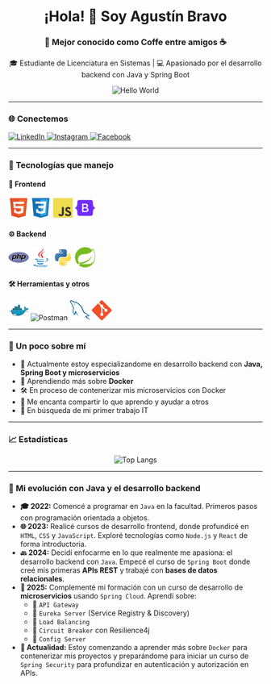 <h1 align="center">¡Hola! 👋 Soy Agustín Bravo</h1>
<h3 align="center">🧉 Mejor conocido como Coffe entre amigos ☕</h3>
<p align="center">🎓 Estudiante de Licenciatura en Sistemas | 💻 Apasionado por el desarrollo backend con Java y Spring Boot</p>

<p align="center">
  <img src="https://camo.githubusercontent.com/a2232ee5220c300ff41277ffa08414718f9e3a7fcc16eb281864edb16f930e7f/68747470733a2f2f63646e2d696d616765732d312e6d656469756d2e636f6d2f6d61782f323630302f312a304b464231375f4e47545042305857796334425367512e6a706567" alt="Hello World" width="800"/>
</p>

---

### 🌐 Conectemos

<p align="left">
  <a href="https://linkedin.com/in/agusbravo" target="_blank">
    <img src="https://img.shields.io/badge/LinkedIn-Agustín%20Bravo-blue?style=for-the-badge&logo=linkedin" alt="LinkedIn"/>
  </a>
  <a href="https://instagram.com/agusbravo.09" target="_blank">
    <img src="https://img.shields.io/badge/Instagram-@agusbravo.09-E4405F?style=for-the-badge&logo=instagram&logoColor=white" alt="Instagram"/>
  </a>
  <a href="https://www.facebook.com/profile.php?id=100008665515187&locale=es_LA%5C" target="_blank">
    <img src="https://img.shields.io/badge/Facebook-Agustin%20Bravo-1877F2?style=for-the-badge&logo=facebook&logoColor=blue" alt="Facebook"/>
  </a>
</p>

---

<h3 align="left">🚀 Tecnologías que manejo</h3>

<!-- Frontend -->
<h4>🎨 Frontend</h4>
<p align="left">
  <img src="https://raw.githubusercontent.com/devicons/devicon/master/icons/html5/html5-original.svg" alt="HTML5" width="40" height="40"/>
  <img src="https://raw.githubusercontent.com/devicons/devicon/master/icons/css3/css3-original.svg" alt="CSS3" width="40" height="40"/>
  <img src="https://raw.githubusercontent.com/devicons/devicon/master/icons/javascript/javascript-original.svg" alt="JavaScript" width="40" height="40"/>
  <img src="https://raw.githubusercontent.com/devicons/devicon/master/icons/bootstrap/bootstrap-plain.svg" alt="Bootstrap" width="40" height="40"/>
</p>

<!-- Backend -->
<h4>⚙️ Backend</h4>
<p align="left">
  <img src="https://raw.githubusercontent.com/devicons/devicon/master/icons/php/php-original.svg" alt="PHP" width="40" height="40"/>
  <img src="https://raw.githubusercontent.com/devicons/devicon/master/icons/java/java-original.svg" alt="Java" width="40" height="40"/>
  <img src="https://raw.githubusercontent.com/devicons/devicon/master/icons/python/python-original.svg" alt="Python" width="40" height="40"/>
  <img src="https://raw.githubusercontent.com/devicons/devicon/master/icons/spring/spring-original.svg" alt="Spring Boot" width="40" height="40"/>
</p>

<!-- DevOps / Tools -->
<h4>🛠️ Herramientas y otros</h4>
<p align="left">
  <img src="https://raw.githubusercontent.com/devicons/devicon/master/icons/docker/docker-original.svg" alt="Docker" width="40" height="40"/>
  <img src="https://www.vectorlogo.zone/logos/getpostman/getpostman-icon.svg" alt="Postman" width="40" height="40"/>
  <img src="https://raw.githubusercontent.com/devicons/devicon/master/icons/mysql/mysql-original.svg" alt="MySQL" width="40" height="40"/>
  <img src="https://raw.githubusercontent.com/devicons/devicon/master/icons/git/git-original.svg" alt="Git" width="40" height="40"/>
</p>

---

### 🚀 Un poco sobre mí

- 🔭 Actualmente estoy especializandome en desarrollo backend con **Java, Spring Boot y microservicios**
- 🧠 Aprendiendo más sobre **Docker**
- 🛠️ En proceso de contenerizar mis microservicios con Docker
- 💬 Me encanta compartir lo que aprendo y ayudar a otros
- 🎯 En búsqueda de mi primer trabajo IT

---

### 📈 Estadísticas

<p align="center">
  <img src="https://github-readme-stats.vercel.app/api/top-langs/?username=agusbravo09&layout=compact&theme=tokyonight" alt="Top Langs"/>
</p>

---

<h3 align="left">📅 Mi evolución con Java y el desarrollo backend</h3>

<ul>
  <li><strong>🎓 2022:</strong> Comencé a programar en <code>Java</code> en la facultad. Primeros pasos con programación orientada a objetos.</li>
  <li><strong>🌐 2023:</strong> Realicé cursos de desarrollo frontend, donde profundicé en <code>HTML</code>, <code>CSS</code> y <code>JavaScript</code>. Exploré tecnologías como <code>Node.js</code> y <code>React</code> de forma introductoria.</li>
  <li><strong>🔙 2024:</strong> Decidí enfocarme en lo que realmente me apasiona: el desarrollo backend con <code>Java</code>. Empecé el curso de <code>Spring Boot</code> donde creé mis primeras <strong>APIs REST</strong> y trabajé con <strong>bases de datos relacionales</strong>.</li>
  <li><strong>🧩 2025:</strong> Complementé mi formación con un curso de desarrollo de <strong>microservicios</strong> usando <code>Spring Cloud</code>. Aprendí sobre:
    <ul>
      <li>🔹 <code>API Gateway</code></li>
      <li>🔹 <code>Eureka Server</code> (Service Registry & Discovery)</li>
      <li>🔹 <code>Load Balancing</code></li>
      <li>🔹 <code>Circuit Breaker</code> con Resilience4j</li>
      <li>🔹 <code>Config Server</code></li>
    </ul>
  </li>
  <li><strong>🐳 Actualidad:</strong> Estoy comenzando a aprender más sobre <code>Docker</code> para contenerizar mis proyectos y preparándome para iniciar un curso de <code>Spring Security</code> para profundizar en autenticación y autorización en APIs.</li>
</ul>
